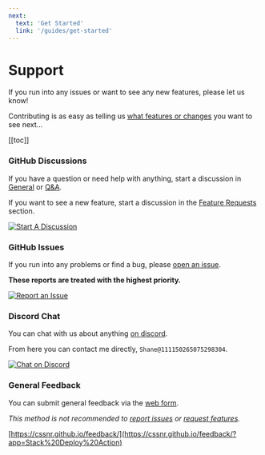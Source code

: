 ```yaml
---
next:
  text: 'Get Started'
  link: '/guides/get-started'
---
```


# Support

If you run into any issues or want to see any new features, please let us know!

Contributing is as easy as telling us [what features or changes](https://github.com/cssnr/stack-deploy-action/discussions/categories/feature-requests) you want to see next…

[[toc]]

### GitHub Discussions

If you have a question or need help with anything,
start a discussion in [General](https://github.com/cssnr/stack-deploy-action/discussions/categories/general)
or [Q&A](https://github.com/cssnr/stack-deploy-action/discussions/categories/q-a).

If you want to see a new feature, start a discussion in
the [Feature Requests](https://github.com/cssnr/stack-deploy-action/discussions/categories/feature-requests) section.

[![Start A Discussion](https://img.shields.io/badge/Start_A_Discussion-blue?style=for-the-badge&logo=github)](https://github.com/cssnr/stack-deploy-action/discussions)

### GitHub Issues

If you run into any problems or find a bug, please [open an issue](https://github.com/cssnr/stack-deploy-action/issues).

**These reports are treated with the highest priority.**

[![Report an Issue](https://img.shields.io/badge/Report_an_Issue-blue?style=for-the-badge&logo=github)](https://github.com/cssnr/stack-deploy-action/issues)

### Discord Chat

You can chat with us about anything [on discord](https://discord.gg/wXy6m2X8wY).

From here you can contact me directly, `Shane@111150265075298304`.

[![Chat on Discord](https://img.shields.io/badge/Chat_on_Discord-5865F2?style=for-the-badge&logo=discord&logoColor=white)](https://discord.gg/wXy6m2X8wY)

### General Feedback

You can submit general feedback via the [web form](https://cssnr.github.io/feedback/?app=Stack%20Deploy%20Action).

_This method is not recommended to [report issues](https://github.com/cssnr/stack-deploy-action/issues) or [request features](https://github.com/cssnr/stack-deploy-action/discussions/categories/feature-requests)._

[https://cssnr.github.io/feedback/](https://cssnr.github.io/feedback/?app=Stack%20Deploy%20Action)
